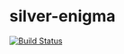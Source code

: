 # silver-enigma
[![Build Status](https://semaphoreci.com/api/v1/vcsjj/silver-enigma/branches/master/badge.svg)](https://semaphoreci.com/vcsjj/silver-enigma)
